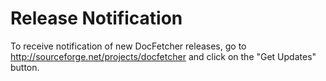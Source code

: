 Release Notification
====================
To receive notification of new DocFetcher releases, go to <http://sourceforge.net/projects/docfetcher> and click on the "Get Updates" button.
